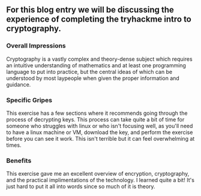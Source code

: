 ## For this blog entry we will be discussing the experience of completing the tryhackme intro to cryptography.

### Overall Impressions

Cryptography is a vastly complex and theory-dense subject which requires an intuitive understanding of mathematics and at least one programming language to put into practice, but the central ideas of which can be understood by most laypeople when given the proper information and guidance.

### Specific Gripes

This exercise has a few sections where it recommends going through the process of decrypting keys. This process can take quite a bit of time for someone who struggles with linux or who isn't focusing well, as you'll need to have a linux machine or VM, download the key, and perform the exercise before you can see it work. This isn't terrible but it can feel overwhelming at times.

### Benefits

This exercise gave me an excellent overview of encryption, cryptography, and the practical implimentations of the technology. I learned quite a bit! It's just hard to put it all into words since so much of it is theory.
